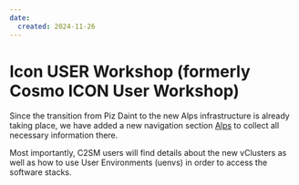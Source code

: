 ```yaml
---
date:
  created: 2024-11-26
---
```


# Icon USER Workshop (formerly Cosmo ICON User Workshop)

Since the transition from Piz Daint to the new Alps infrastructure is already taking place, 
we have added a new navigation section [Alps](../../alps/index.md) to collect all necessary information there.

Most importantly, C2SM users will find details about the new vClusters as well as how to
use User Environments (uenvs) in order to access the software stacks.
